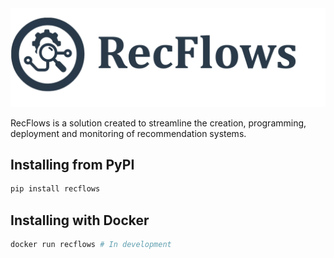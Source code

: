 <img src="https://github.com/cogdiver/recflows/blob/fbbcefabca9a9a462c6881c59af7ec29cf38c9a6/images/logo-text.png" alt="Recflows">


RecFlows is a solution created to streamline the creation, programming, deployment and monitoring of recommendation systems.


## Installing from PyPI
```bash
pip install recflows
```


## Installing with Docker
```bash
docker run recflows # In development
```
